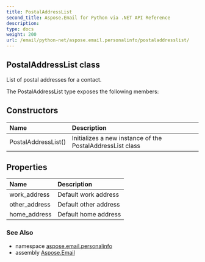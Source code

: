 ```yaml
---
title: PostalAddressList
second_title: Aspose.Email for Python via .NET API Reference
description: 
type: docs
weight: 200
url: /email/python-net/aspose.email.personalinfo/postaladdresslist/
---
```


## PostalAddressList class

List of postal addresses for a contact.

The PostalAddressList type exposes the following members:
## Constructors
| Name | Description |
| :- | :- |
|PostalAddressList()|Initializes a new instance of the PostalAddressList class|
## Properties
| Name | Description |
| :- | :- |
|work_address|Default work address|
|other_address|Default other address|
|home_address|Default home address|

### See Also

* namespace [aspose.email.personalinfo](/email/python-net/aspose.email.personalinfo/)
* assembly [Aspose.Email](/slides/python-net/)


